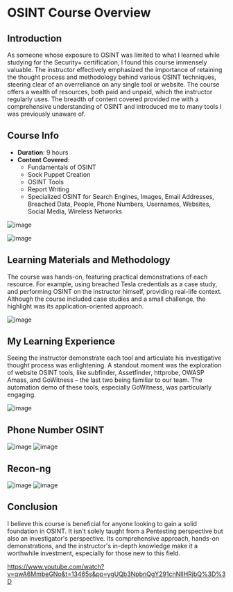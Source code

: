 # OSINT Course Overview

## Introduction
As someone whose exposure to OSINT was limited to what I learned while studying for the Security+ certification, I found this course immensely valuable. The instructor effectively emphasized the importance of retaining the thought process and methodology behind various OSINT techniques, steering clear of an overreliance on any single tool or website. The course offers a wealth of resources, both paid and unpaid, which the instructor regularly uses. The breadth of content covered provided me with a comprehensive understanding of OSINT and introduced me to many tools I was previously unaware of.

## Course Info
- **Duration**: 9 hours
- **Content Covered**: 
  - Fundamentals of OSINT
  - Sock Puppet Creation
  - OSINT Tools
  - Report Writing
  - Specialized OSINT for Search Engines, Images, Email Addresses, Breached Data, People, Phone Numbers, Usernames, Websites, Social Media, Wireless Networks


![image](https://github.com/CertainRisk/OSINT/assets/141761181/649e37b5-7175-41cf-8da5-7971f65ed00f)

![image](https://github.com/CertainRisk/OSINT/assets/141761181/156bcc61-5908-4173-ad3b-a6a417e16530)


## Learning Materials and Methodology
The course was hands-on, featuring practical demonstrations of each resource. For example, using breached Tesla credentials as a case study, and performing OSINT on the instructor himself, providing real-life context. Although the course included case studies and a small challenge, the highlight was its application-oriented approach.

![image](https://github.com/CertainRisk/OSINT/assets/141761181/6ee54a8c-fbd1-44f7-a392-7189e0e49586)

## My Learning Experience
Seeing the instructor demonstrate each tool and articulate his investigative thought process was enlightening. A standout moment was the exploration of website OSINT tools, like subfinder, Assetfinder, httprobe, OWASP Amass, and GoWitness – the last two being familiar to our team. The automation demo of these tools, especially GoWitness, was particularly engaging.


![image](https://github.com/CertainRisk/OSINT/assets/141761181/f5f60bd1-4418-4651-b29b-94f6756b736b)

## Phone Number OSINT
![image](https://github.com/CertainRisk/OSINT/assets/141761181/d4f2f1cf-4988-41de-b599-9e53f4da352f)
![image](https://github.com/CertainRisk/OSINT/assets/141761181/812117a7-9a3c-40da-bb5b-bab5ed21eb13)

## Recon-ng
![image](https://github.com/CertainRisk/OSINT/assets/141761181/36a20a37-4e4c-4608-b16d-99b30087dc9b)
![image](https://github.com/CertainRisk/OSINT/assets/141761181/2c9a6287-3e34-4e9b-a90c-e3ea6b15be01)

## Conclusion
I believe this course is beneficial for anyone looking to gain a solid foundation in OSINT. It isn't solely taught from a Pentesting perspective but also an investigator's perspective. Its comprehensive approach, hands-on demonstrations, and the instructor's in-depth knowledge make it a worthwhile investment, especially for those new to this field.

https://www.youtube.com/watch?v=qwA6MmbeGNo&t=13465s&pp=ygUQb3NpbnQgY291cnNlIHRjbQ%3D%3D
